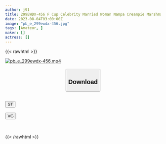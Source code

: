 ```yaml
---
author: j91
title: 299EWDX-456 F Cup Celebrity Married Woman Nampa Creampie Marshmallow Sensitive Body
date: 2023-08-04T03:00:00Z
image: "pb_e_299ewdx-456.jpg"
tags: [Amateur, ]
maker: []
actress: []
---
```



{{< rawhtml >}}

<div class="video" data-videoid="jr8BLzkMgZTzzr4">
    <a href="javascript:;">
        <img src="https://my.j91.asia/posts/pb_e_299ewdx-456/pb_e_299ewdx-456.jpg" width="WIDTH" height="HEIGHT" alt="pb_e_299ewdx-456.mp4" loading="lazy">
    </a>
</div>

<script type="text/javascript" src="https://j91.asia/asset/on-demand-st.js"></script>

<br>
  <link rel="stylesheet" href="https://j91.asia/asset/bs5.css">
  
  <center>
  <button class="btn btn-primary" type="button" data-bs-toggle="collapse" data-bs-target=".multi-collapse" aria-expanded="false" aria-controls="multiCollapseExample1 multiCollapseExample2"><h2>Download</h2></button></center>
</p>
<div class="row">
  <div class="col">
    <div class="collapse multi-collapse" id="multiCollapseExample1">
      <div class="card card-body">
	      	      <br>
<div class="buttons">  
<a href="https://streamtape.to/v/jr8BLzkMgZTzzr4"><button class="btn-hover color-3"><i class="fa fa-download"></i> ST</button></a></div>
    </div>
  </div>
</div>
  <div class="col">
    <div class="collapse multi-collapse" id="multiCollapseExample2">
      <div class="card card-body">
	      <br>
<div class="buttons">
    <a href="https://vgembed.com/v/g9Vd5J8QpvEqQjG"><button class="btn-hover color-9"><i class="fa fa-download"></i> VG</button></a></div>
<br><br>
      </div>
    </div>
  </div>
</div>

{{< /rawhtml >}}